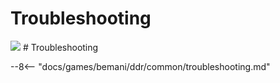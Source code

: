 # Troubleshooting
<img class="header-logo" src="/img/bemani/ddr/a20/logo.webp">
# Troubleshooting

--8<-- "docs/games/bemani/ddr/common/troubleshooting.md"